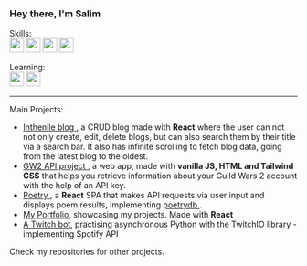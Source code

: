 
### Hey there, I'm Salim
  


Skills: <br>
<img src="https://img.shields.io/badge/React-white?logo=React&logoColor=blue" height="25px"> 
<img src="https://img.shields.io/badge/JavaScript-yellow?logo=javascript&logoColor=black" height="25px"> 
<img src="https://img.shields.io/badge/HTML-white?logo=html5&logoColor=orange" height="25px"> 
<img src="https://img.shields.io/badge/CSS-white?logo=css3&logoColor=blue" height="25px"> 

Learning: <br>
<img src="https://img.shields.io/badge/PHP-777BB4?logo=php&logoColor=white" height="25px"> 
<img src="https://img.shields.io/badge/MySQL-00000F?logo=mysql&logoColor=white" height="25px"> 

<hr>


Main Projects:  <ul class="projects">
                        <li> <a href="https://github.com/inthenile/blog"> Inthenile blog </a>, a CRUD blog made with <b>React</b> where the user can not not only create, edit, delete blogs, but can also search them by their title via a search bar. It also has infinite scrolling to fetch blog data, going from the latest blog to the oldest.</li>
                        <li> <a href="https://github.com/inthenile/gw2api"> GW2 API project </a>, a web app, made with <b>vanilla JS, HTML and Tailwind CSS</b> that helps you retrieve information about your Guild Wars 2 account with the help of an API key.</li>
                        <li> <a href="https://github.com/inthenile/poetry-React-app" > Poetry </a>, a <b>React</b> SPA that makes API requests via user input and displays poem results, implementing <a href="https://github.com/thundercomb/poetrydb"> poetrydb </a>.</li>
                        <li><a href="https://github.com/inthenile/myportfolio" > My Portfolio</a>, showcasing my projects. Made with <b>React</b> </li>
                        <li><a href="https://github.com/inthenile/mytwitchbot"> A Twitch bot</a>, practising asynchronous Python with the TwitchIO library - implementing Spotify API</li>
                      </ul>
            Check my repositories for other projects.
